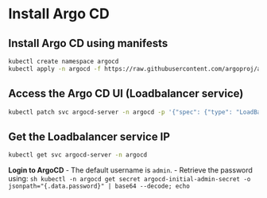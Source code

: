 # Install Argo CD

## Install Argo CD using manifests

```bash
kubectl create namespace argocd
kubectl apply -n argocd -f https://raw.githubusercontent.com/argoproj/argo-cd/stable/manifests/install.yaml
```

## Access the Argo CD UI (Loadbalancer service) 

```bash
kubectl patch svc argocd-server -n argocd -p '{"spec": {"type": "LoadBalancer"}}'
```

## Get the Loadbalancer service IP

```bash
kubectl get svc argocd-server -n argocd
```

**Login to ArgoCD**
    - The default username is `admin`.
    - Retrieve the password using:
      ```sh
      kubectl -n argocd get secret argocd-initial-admin-secret -o jsonpath="{.data.password}" | base64 --decode; echo
      ```

